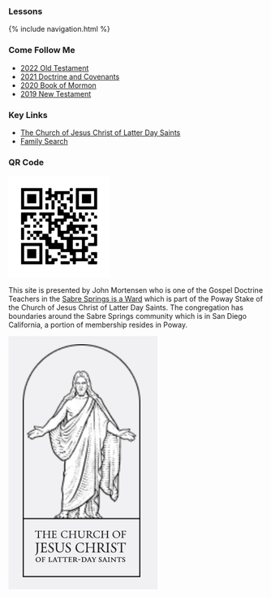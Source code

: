 ### Lessons

{% include navigation.html %}

### Come Follow Me
* [2022 Old Testament](https://abn.churchofjesuschrist.org/study/manual/come-follow-me-for-sunday-school-old-testament-2022?lang=eng)
* [2021 Doctrine and Covenants](https://abn.churchofjesuschrist.org/study/manual/come-follow-me-for-sunday-school-doctrine-and-covenants-2021?lang=eng)
* [2020 Book of Mormon](https://abn.churchofjesuschrist.org/study/manual/come-follow-me-for-sunday-school-book-of-mormon-2020?lang=eng)
* [2019 New Testament](https://abn.churchofjesuschrist.org/study/manual/come-follow-me-for-sunday-school-new-testament-2019?lang=eng)

### Key Links
* [The Church of Jesus Christ of Latter Day Saints](https://www.churchofjesuschrist.org/?lang=eng)
* [Family Search](https://www.familysearch.org/)

### QR Code
<img src="/docs/assets/images/qrcode.png" height="200" alt="">

This site is presented by John Mortensen who is one of the Gospel Doctrine Teachers in the [Sabre Springs is a Ward](https://www.churchofjesuschrist.org/comeuntochrist/requests/church/find-a-church/results?location=11310+Spring+Meadow+Ln%2C+San+Diego+CA) which is part of the Poway Stake of the Church of Jesus Christ of Latter Day Saints.   The congregation has boundaries around the Sabre Springs community which is in San Diego California, a portion of membership resides in Poway.

![logo](/docs/assets/images/cofjc.png)
